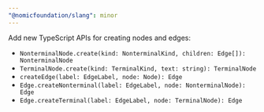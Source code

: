```yaml
---
"@nomicfoundation/slang": minor
---
```


Add new TypeScript APIs for creating nodes and edges:

- `NonterminalNode.create(kind: NonterminalKind, children: Edge[]): NonterminalNode`
- `TerminalNode.create(kind: TerminalKind, text: string): TerminalNode`
- `createEdge(label: EdgeLabel, node: Node): Edge`
- `Edge.createNonterminal(label: EdgeLabel, node: NonterminalNode): Edge`
- `Edge.createTerminal(label: EdgeLabel, node: TerminalNode): Edge`
